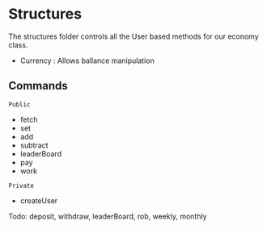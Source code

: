 # Structures

The structures folder controls all the User based methods for our economy class.

- Currency : Allows ballance manipulation

## Commands

`Public`

- fetch
- set
- add
- subtract
- leaderBoard
- pay
- work

`Private`

- createUser

Todo: deposit, withdraw, leaderBoard, rob, weekly, monthly
